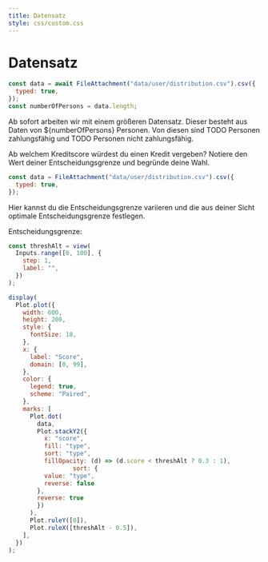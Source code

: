 ```yaml
---
title: Datensatz
style: css/custom.css
---
```


# Datensatz

```js
const data = await FileAttachment("data/user/distribution.csv").csv({
  typed: true,
});
const numberOfPersons = data.length;
```

Ab sofort arbeiten wir mit einem größeren Datensatz. Dieser besteht aus Daten von ${numberOfPersons} Personen. Von diesen sind TODO Personen zahlungsfähig und TODO Personen nicht zahlungsfähig.

<div class="tip" label="Aufgabe">
Ab welchem Kreditscore würdest du einen Kredit vergeben? Notiere den Wert deiner Entscheidungsgrenze und begründe deine Wahl. 
</div>

```js
const data = FileAttachment("data/user/distribution.csv").csv({
  typed: true,
});
```

Hier kannst du die Entscheidungsgrenze variieren und die aus deiner Sicht optimale Entscheidungsgrenze festlegen.


Entscheidungsgrenze:

```js
const threshAlt = view(
  Inputs.range([0, 100], {
    step: 1,
    label: "",
  })
);
```

```js
display(
  Plot.plot({
    width: 600,
    height: 200,
    style: {
      fontSize: 18,
    },
    x: {
      label: "Score",
      domain: [0, 99],
    },
    color: {
      legend: true,
      scheme: "Paired",
    },
    marks: [
      Plot.dot(
        data,
        Plot.stackY2({
          x: "score",
          fill: "type",
          sort: "type",
          fillOpacity: (d) => (d.score < threshAlt ? 0.3 : 1),
                  sort: {
          value: "type", 
          reverse: false 
        },
        reverse: true
        })
      ),
      Plot.ruleY([0]),
      Plot.ruleX([threshAlt - 0.5]),
    ],
  })
);
```



